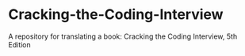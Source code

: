 # Cracking-the-Coding-Interview
A repository for translating a book: Cracking the Coding Interview, 5th Edition
